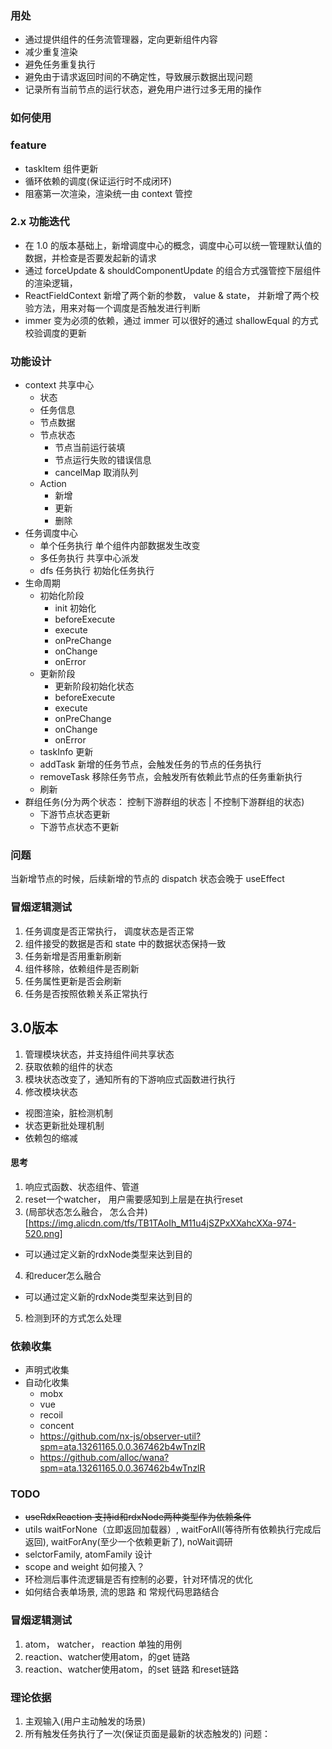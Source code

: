 ### 用处

- 通过提供组件的任务流管理器，定向更新组件内容
- 减少重复渲染
- 避免任务重复执行
- 避免由于请求返回时间的不确定性，导致展示数据出现问题
- 记录所有当前节点的运行状态，避免用户进行过多无用的操作

### 如何使用

### feature

- taskItem 组件更新
- 循环依赖的调度(保证运行时不成闭环)
- 阻塞第一次渲染，渲染统一由 context 管控

### 2.x 功能迭代

- 在 1.0 的版本基础上，新增调度中心的概念，调度中心可以统一管理默认值的数据，并检查是否要发起新的请求
- 通过 forceUpdate & shouldComponentUpdate 的组合方式强管控下层组件的渲染逻辑，
- ReactFieldContext 新增了两个新的参数， value & state， 并新增了两个校验方法，用来对每一个调度是否触发进行判断
- immer 变为必须的依赖，通过 immer 可以很好的通过 shallowEqual 的方式校验调度的更新

### 功能设计

- context 共享中心
  - 状态
  - 任务信息
  - 节点数据
  - 节点状态
    - 节点当前运行装填
    - 节点运行失败的错误信息
    - cancelMap 取消队列
  - Action
    - 新增
    - 更新
    - 删除
- 任务调度中心
  - 单个任务执行 单个组件内部数据发生改变
  - 多任务执行 共享中心派发
  - dfs 任务执行 初始化任务执行
- 生命周期
  - 初始化阶段
    - init 初始化
    - beforeExecute
    - execute
    - onPreChange
    - onChange
    - onError
  - 更新阶段
    - 更新阶段初始化状态
    - beforeExecute
    - execute
    - onPreChange
    - onChange
    - onError
  - taskInfo 更新
  - addTask
    新增的任务节点，会触发任务的节点的任务执行
  - removeTask
    移除任务节点，会触发所有依赖此节点的任务重新执行
  - 刷新
- 群组任务(分为两个状态： 控制下游群组的状态 | 不控制下游群组的状态)
  - 下游节点状态更新
  - 下游节点状态不更新

### 问题

当新增节点的时候，后续新增的节点的 dispatch 状态会晚于 useEffect

### 冒烟逻辑测试

1. 任务调度是否正常执行， 调度状态是否正常
2. 组件接受的数据是否和 state 中的数据状态保持一致
3. 任务新增是否用重新刷新
4. 组件移除，依赖组件是否刷新
5. 任务属性更新是否会刷新
6. 任务是否按照依赖关系正常执行



## 3.0版本
1. 管理模块状态，并支持组件间共享状态
2. 获取依赖的组件的状态
3. 模块状态改变了，通知所有的下游响应式函数进行执行
4. 修改模块状态

- 视图渲染，脏检测机制
- 状态更新批处理机制
- 依赖包的缩减

#### 思考
1. 响应式函数、状态组件、管道
2. reset一个watcher， 用户需要感知到上层是在执行reset
3. (局部状态怎么融合， 怎么合并)[https://img.alicdn.com/tfs/TB1TAoIh_M11u4jSZPxXXahcXXa-974-520.png]
  - 可以通过定义新的rdxNode类型来达到目的
4. 和reducer怎么融合
  - 可以通过定义新的rdxNode类型来达到目的
5. 检测到环的方式怎么处理

### 依赖收集
- 声明式收集
- 自动化收集
  - mobx
  - vue
  - recoil
  - concent
  - https://github.com/nx-js/observer-util?spm=ata.13261165.0.0.367462b4wTnzlR
  - https://github.com/alloc/wana?spm=ata.13261165.0.0.367462b4wTnzlR



### TODO
- ~~useRdxReaction 支持id和rdxNode两种类型作为依赖条件~~
- utils waitForNone（立即返回加载器）, waitForAll(等待所有依赖执行完成后返回), waitForAny(至少一个依赖更新了), noWait调研
- selctorFamily, atomFamily 设计
- scope and weight 如何接入？
- 环检测后事件流逻辑是否有控制的必要，针对环情况的优化
- 如何结合表单场景, 流的思路 和 常规代码思路结合

### 冒烟逻辑测试
1. atom， watcher， reaction 单独的用例
2. reaction、watcher使用atom，的get 链路
3. reaction、watcher使用atom，的set 链路 和reset链路

### 理论依据
1. 主观输入(用户主动触发的场景)
2. 所有触发任务执行了一次(保证页面是最新的状态触发的)
问题： 